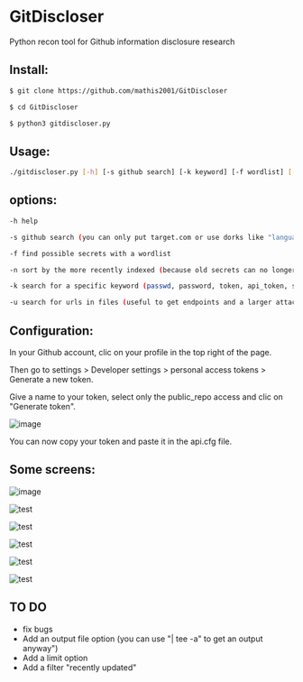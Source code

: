 # GitDiscloser
Python recon tool for Github information disclosure research

## Install:
```bash
$ git clone https://github.com/mathis2001/GitDiscloser

$ cd GitDiscloser

$ python3 gitdiscloser.py
```
## Usage:
```bash
./gitdiscloser.py [-h] [-s github search] [-k keyword] [-f wordlist] [-u]
```
## options:
```bash
-h help

-s github search (you can only put target.com or use dorks like "language:python target.com")

-f find possible secrets with a wordlist

-n sort by the more recently indexed (because old secrets can no longer be valid)

-k search for a specific keyword (passwd, password, token, api_token, secret, private, ldap...)

-u search for urls in files (useful to get endpoints and a larger attack surface)
```
## Configuration:

In your Github account, clic on your profile in the top right of the page.

Then go to settings > Developer settings > personal access tokens > Generate a new token.

Give a name to your token, select only the public_repo access and clic on "Generate token".

![image](https://user-images.githubusercontent.com/40497633/171192364-aa66b523-cb2f-40e4-bcf2-8b007a1ad682.png)


You can now copy your token and paste it in the api.cfg file.

## Some screens:

![image](https://user-images.githubusercontent.com/40497633/171377224-106dbd7c-aac7-4684-8fe8-4602470518fb.png)

![test](https://user-images.githubusercontent.com/40497633/171198846-f6cf1d46-87e9-4297-9b10-d47ac858f4a7.png)

![test](https://user-images.githubusercontent.com/40497633/171200623-941d6392-3860-4707-a62b-fc62193787cb.png)

![test](https://user-images.githubusercontent.com/40497633/171198551-7a38fa0a-2ec8-47e5-9641-9737b3706903.png)

![test](https://user-images.githubusercontent.com/40497633/171199524-cb1fec1e-2479-4624-9004-faebb9e835a2.png)

![test](https://user-images.githubusercontent.com/40497633/171377033-91ba2761-18fd-4b75-9158-758d7db21473.png)

## TO DO

- fix bugs
- Add an output file option (you can use "| tee -a" to get an output anyway") 
- Add a limit option
- Add a filter "recently updated"
